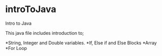 # introToJava
Intro to Java

This java file includes introduction to;

*String, Integer and Double variables.
*If, Else if and Else Blocks
*Array
*For Loop
